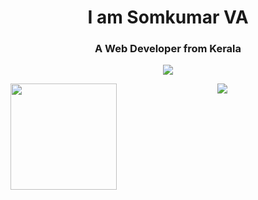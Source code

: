 <h1 align="center">I am Somkumar VA</h1>
<h3 align="center">A Web Developer from Kerala</h3>

<div align="center">
<p align="center"><a align="center" href="https://github.com/ryo-ma/github-profile-trophy"><img align="center" src="https://github-profile-trophy.vercel.app/?username=somkumarav&theme=onedark&margin-w=15&margin-h=15&column=7"/></a></p>  
</div>


<div align="center">
<img height="170" align="left" src="https://github-readme-stats.vercel.app/api?username=somkumarav&count_private=true&include_all_commits=true&theme=onedark"/>
<img src="https://github-readme-stats.vercel.app/api/top-langs/?username=somkumarav&layout=compact&theme=onedark&langs_count=15" />
</div>
